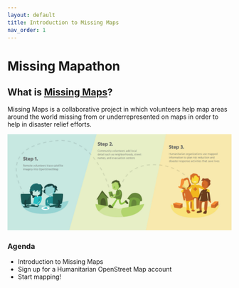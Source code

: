 ```yaml
---
layout: default
title: Introduction to Missing Maps
nav_order: 1
---
```


# Missing Mapathon

## What is [Missing Maps](https://www.missingmaps.org/)?

Missing Maps is a collaborative project in which volunteers help map areas around the world missing from or underrepresented on maps in order to help in disaster relief efforts. 

![missMapsWorkflow.jpg](https://raw.githubusercontent.com/fiddleHeads/missing-mapathon/main/missMapWorkflow.jpg)

### Agenda

- Introduction to Missing Maps
- Sign up for a Humanitarian OpenStreet Map account
- Start mapping!

